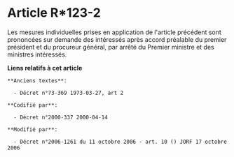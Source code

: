 # Article R*123-2

Les mesures individuelles prises en application de l'article précédent sont prononcées sur demande des intéressés après
accord préalable du premier président et du procureur général, par arrêté du Premier ministre et des ministres intéressés.

**Liens relatifs à cet article**

	**Anciens textes**:

	  - Décret n°73-369 1973-03-27, art 2

	**Codifié par**:

	  - Décret n°2000-337 2000-04-14

	**Modifié par**:

	  - Décret n°2006-1261 du 11 octobre 2006 - art. 10 () JORF 17 octobre 2006

